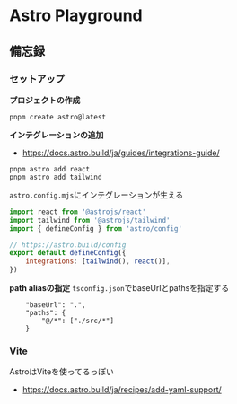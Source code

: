 # Astro Playground

## 備忘録

### セットアップ

**プロジェクトの作成**

```shell
pnpm create astro@latest
```

**インテグレーションの追加**

- https://docs.astro.build/ja/guides/integrations-guide/

```shell
pnpm astro add react
pnpm astro add tailwind
```

`astro.config.mjs`にインテグレーションが生える

```javascript
import react from '@astrojs/react'
import tailwind from '@astrojs/tailwind'
import { defineConfig } from 'astro/config'

// https://astro.build/config
export default defineConfig({
    integrations: [tailwind(), react()],
})
```

**path aliasの指定**
`tsconfig.json`でbaseUrlとpathsを指定する

```
    "baseUrl": ".",
    "paths": {
        "@/*": ["./src/*"]
    }
```

### Vite

AstroはViteを使ってるっぽい

- https://docs.astro.build/ja/recipes/add-yaml-support/
